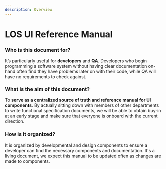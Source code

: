 ```yaml
---
description: Overview
---
```


# LOS UI Reference Manual

### **Who is this document for?**

It’s particularly useful for **developers** and **QA**. Developers who begin programming a software system without having clear documentation on-hand often find they have problems later on with their code, while QA will have no requirements to check against.

### **What is the aim of this document?**

To **serve as a centralized source of truth and reference manual for UI components**. By actually sitting down with members of other departments to write functional specification documents, we will be able to obtain buy-in at an early stage and make sure that everyone is onboard with the current direction. 

### How is it organized?

It is organized by developmental and design components to ensure a developer can find the necessary components and documentation.  It's a living document, we expect this manual to be updated often as changes are made to components.

